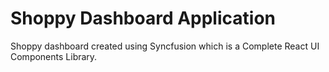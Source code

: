 Shoppy Dashboard Application
============================

Shoppy dashboard created using Syncfusion which is a Complete React UI Components Library.
